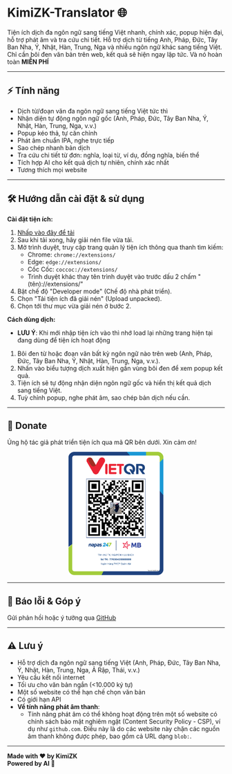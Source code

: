 # **KimiZK-Translator 🌐**

Tiện ích dịch đa ngôn ngữ sang tiếng Việt nhanh, chính xác, popup hiện đại, hỗ trợ phát âm và tra cứu chi tiết. Hỗ trợ dịch từ tiếng Anh, Pháp, Đức, Tây Ban Nha, Ý, Nhật, Hàn, Trung, Nga và nhiều ngôn ngữ khác sang tiếng Việt. Chỉ cần bôi đen văn bản trên web, kết quả sẽ hiện ngay lập tức. Và nó hoàn toàn **MIỄN PHÍ**

---

## ⚡ Tính năng
- Dịch từ/đoạn văn đa ngôn ngữ sang tiếng Việt tức thì
- Nhận diện tự động ngôn ngữ gốc (Anh, Pháp, Đức, Tây Ban Nha, Ý, Nhật, Hàn, Trung, Nga, v.v.)
- Popup kéo thả, tự căn chỉnh
- Phát âm chuẩn IPA, nghe trực tiếp
- Sao chép nhanh bản dịch
- Tra cứu chi tiết từ đơn: nghĩa, loại từ, ví dụ, đồng nghĩa, biến thể
- Tích hợp AI cho kết quả dịch tự nhiên, chính xác nhất
- Tương thích mọi website

---

## 🛠️ Hướng dẫn cài đặt & sử dụng

**Cài đặt tiện ích:**
1. [Nhấp vào đây để tải](https://github.com/KimiZK-Dev/KimiZK-Translator/releases/download/Extention/KimiZK-Translator.zip)
2. Sau khi tải xong, hãy giải nén file vừa tải.
3. Mở trình duyệt, truy cập trang quản lý tiện ích thông qua thanh tìm kiếm:
   - Chrome: `chrome://extensions/`
   - Edge: `edge://extensions/`
   - Cốc Cốc: `coccoc://extensions/`
   - Trình duyệt khác thay tên trình duyệt vào trước dấu 2 chấm "(tên)://extensions/"
4. Bật chế độ "Developer mode" (Chế độ nhà phát triển).
5. Chọn "Tải tiện ích đã giải nén" (Upload unpacked).
6. Chọn tới thư mục vừa giải nén ở bước 2.

**Cách dùng dịch:**
* **LƯU Ý**: Khi mới nhập tiện ích vào thì nhớ load lại những trang hiện tại đang dùng để tiện ích hoạt động
1. Bôi đen từ hoặc đoạn văn bất kỳ ngôn ngữ nào trên web (Anh, Pháp, Đức, Tây Ban Nha, Ý, Nhật, Hàn, Trung, Nga, v.v.).
2. Nhấn vào biểu tượng dịch xuất hiện gần vùng bôi đen để xem popup kết quả.
3. Tiện ích sẽ tự động nhận diện ngôn ngữ gốc và hiển thị kết quả dịch sang tiếng Việt.
4. Tuỳ chỉnh popup, nghe phát âm, sao chép bản dịch nếu cần.

---

## 💖 Donate
Ủng hộ tác giả phát triển tiện ích qua mã QR bên dưới. Xin cảm ơn!

<p align="center">
  <img src="./TÔI_NGHÈO_RỒI_CẦN_AI_ĐÓ_ĐÚT_TIỀN_VÀO_MỒM_HUHU.png" alt="Donate QR" width="220" />
</p>

---

## 🐛 Báo lỗi & Góp ý
Gửi phản hồi hoặc ý tưởng qua [GitHub](https://github.com/KimiZK-Dev/KimiZK-Translator/issues)

---

## ⚠️ Lưu ý
- Hỗ trợ dịch đa ngôn ngữ sang tiếng Việt (Anh, Pháp, Đức, Tây Ban Nha, Ý, Nhật, Hàn, Trung, Nga, Ả Rập, Thái, v.v.)
- Yêu cầu kết nối internet
- Tối ưu cho văn bản ngắn (<10.000 ký tự)
- Một số website có thể hạn chế chọn văn bản
- Có giới hạn API
- **Về tính năng phát âm thanh**:
  - Tính năng phát âm có thể không hoạt động trên một số website có chính sách bảo mật nghiêm ngặt (Content Security Policy - CSP), ví dụ như `github.com`. Điều này là do các website này chặn các nguồn âm thanh không được phép, bao gồm cả URL dạng `blob:`.

---

**Made with ❤️ by KimiZK**  
**Powered by AI 🚀**
